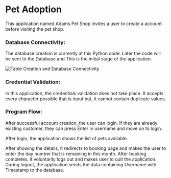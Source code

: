 # Pet Adoption

This application named Adams Pet Shop invites a user to create a account before visiting the pet shop.

### Database Connectivity:

The database creation is currently at this Python code. Later the code will be sent to the Database and 
This is the initial stage of the application.

![Table Creation and Database Connectivity](https://i.ibb.co/3T7dyhX/User-Login.png)

### Credential Validation:

In this application, the credentials validation does not take place.
It accepts every character possible that is input but, it cannot contain duplicate values.

### Program Flow:

After successful account creation, the user can login.
If they are already existing customer, they can press Enter in username and move on to login.

After login, the application shows the list of pets available.

After showing the details, it redirects to booking page and makes the user to enter the day number that is remaining in this month.
After booking completes, it voluntarily logs out and makes user to quit the application.
During logout, the application sends the data containing Username with Timestamp to the database.

